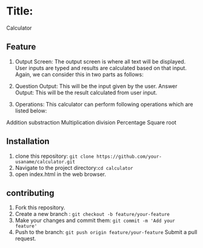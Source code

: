 # Title: 
Calculator

## Feature

1. Output Screen: The output screen is where all text will be displayed. User inputs are typed and results are calculated based on that input. Again, we can consider this in two parts as follows:

2. Question Output: This will be the input given by the user.
Answer Output: This will be the result calculated from user input.
3. Operations: This calculator can perform following operations which are listed below:

Addition 
substraction 
Multiplication 
division
Percentage
Square root

## Installation 
1. clone this repository: `git clone https://github.com/your-usaname/calculator.git`
2. Navigate to the project directory:`cd calculator`
3. open index.html in the web browser.

## contributing 
1. Fork this repository.
2. Create a new branch : `git checkout -b feature/your-feature`
3. Make your changes and commit them: `git commit -m 'Add your feature'`
4. Push to the branch: `git push origin feature/your-feature`
Submit a pull request. 